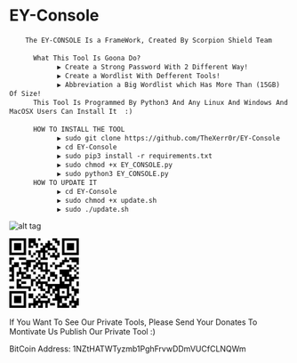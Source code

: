 # EY-Console


        The EY-CONSOLE Is a FrameWork, Created By Scorpion Shield Team

          What This Tool Is Goona Do?
                ▶️ Create a Strong Password With 2 Different Way!
                ▶️ Create a Wordlist With Defferent Tools!
                ▶️ Abbreviation a Big Wordlist which Has More Than (15GB) Of Size!
          This Tool Is Programmed By Python3 And Any Linux And Windows And MacOSX Users Can Install It  :)

          HOW TO INSTALL THE TOOL
                ▶️ sudo git clone https://github.com/TheXerr0r/EY-Console
                ▶️ cd EY-Console
                ▶️ sudo pip3 install -r requirements.txt
                ▶️ sudo chmod +x EY_CONSOLE.py
                ▶️ sudo python3 EY_CONSOLE.py
          HOW TO UPDATE IT
                ▶️ cd EY-Console
                ▶️ sudo chmod +x update.sh
                ▶️ sudo ./update.sh


![alt tag](https://image.ibb.co/i4ES3U/bc.png)

![alt tag](https://raw.githubusercontent.com/TheXerr0r/EY-Console/master/BITCOIN%20QR.png)
                 
 If You Want To See Our Private Tools, Please Send Your Donates To Montivate Us Publish Our Private Tool :)
 
 
 BitCoin Address: 1NZtHATWTyzmb1PghFrvwDDmVUCfCLNQWm
